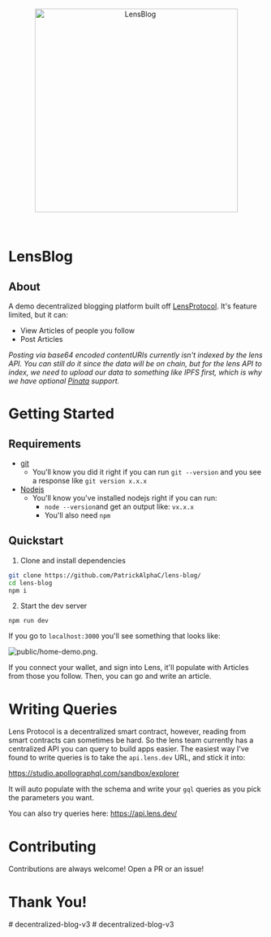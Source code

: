 <br/>
<p align="center">
<a href="https://www.lens.xyz/" target="_blank">
<img src="./public/logo-full-black.svg" width="400" alt="LensBlog">
</a>
</p>
<br/>

# LensBlog

## About

A demo decentralized blogging platform built off [LensProtocol](https://www.lens.xyz/). It's feature limited, but it can:

- View Articles of people you follow
- Post Articles

_Posting via base64 encoded contentURIs currently isn't indexed by the lens API. You can still do it since the data will be on chain, but for the lens API to index, we need to upload our data to something like IPFS first, which is why we have optional [Pinata](https://app.pinata.cloud/) support._

# Getting Started 

## Requirements

- [git](https://git-scm.com/book/en/v2/Getting-Started-Installing-Git)
  - You'll know you did it right if you can run `git --version` and you see a response like `git version x.x.x`
- [Nodejs](https://nodejs.org/en/)
  - You'll know you've installed nodejs right if you can run:
    - `node --version`and get an output like: `vx.x.x`
    - You'll also need `npm`

## Quickstart

1. Clone and install dependencies
   
```bash
git clone https://github.com/PatrickAlphaC/lens-blog/
cd lens-blog
npm i
```

2. Start the dev server

```
npm run dev
```

If you go to `localhost:3000` you'll see something that looks like:

![public/home-demo.png](public/home-demo.png).

If you connect your wallet, and sign into Lens, it'll populate with Articles from those you follow. Then, you can go and write an article. 

# Writing Queries

Lens Protocol is a decentralized smart contract, however, reading from smart contracts can sometimes be hard. So the lens team currently has a centralized API you can query to build apps easier. The easiest way I've found to write queries is to take the `api.lens.dev` URL, and stick it into:

https://studio.apollographql.com/sandbox/explorer

It will auto populate with the schema and write your `gql` queries as you pick the parameters you want. 

You can also try queries here: https://api.lens.dev/

# Contributing

Contributions are always welcome! Open a PR or an issue!

# Thank You!
#   d e c e n t r a l i z e d - b l o g - v 3  
 #   d e c e n t r a l i z e d - b l o g - v 3  
 